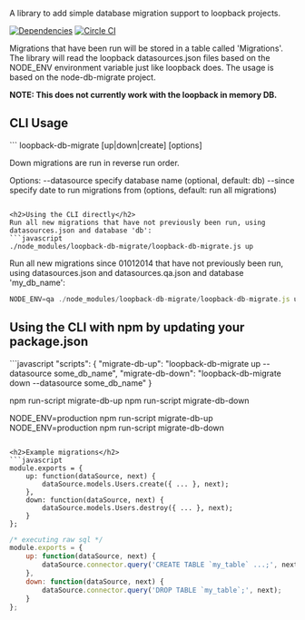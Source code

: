A library to add simple database migration support to loopback projects.

[![Dependencies](http://img.shields.io/david/fullcube/loopback-db-migrate.svg?style=flat)](https://david-dm.org/fullcube/loopback-db-migrate)  [![Circle CI](https://circleci.com/gh/fullcube/loopback-db-migrate.svg?style=svg)](https://circleci.com/gh/fullcube/loopback-db-migrate)

Migrations that have been run will be stored in a table called 'Migrations'.
The library will read the loopback datasources.json files based on the NODE_ENV environment variable just like loopback does.
The usage is based on the node-db-migrate project.

<strong>NOTE: This does not currently work with the loopback in memory DB.</strong>

<h2>CLI Usage</h2>
```
loopback-db-migrate [up|down|create] [options]

Down migrations are run in reverse run order.

Options:
  --datasource specify database name (optional, default: db)
  --since specify date to run migrations from (options, default: run all migrations)
```

<h2>Using the CLI directly</h2>
Run all new migrations that have not previously been run, using datasources.json and database 'db':
```javascript
./node_modules/loopback-db-migrate/loopback-db-migrate.js up
```

Run all new migrations since 01012014 that have not previously been run, using datasources.json and datasources.qa.json and database 'my_db_name':
```javascript
NODE_ENV=qa ./node_modules/loopback-db-migrate/loopback-db-migrate.js up --datasource my_db_name --since 01012014
```

<h2>Using the CLI with npm by updating your package.json</h2>
```javascript
"scripts": {
  "migrate-db-up": "loopback-db-migrate up --datasource some_db_name",
  "migrate-db-down": "loopback-db-migrate down --datasource some_db_name"
}

npm run-script migrate-db-up
npm run-script migrate-db-down

NODE_ENV=production npm run-script migrate-db-up
NODE_ENV=production npm run-script migrate-db-down
```

<h2>Example migrations</h2>
```javascript
module.exports = {
    up: function(dataSource, next) {
        dataSource.models.Users.create({ ... }, next);
    },
    down: function(dataSource, next) {
        dataSource.models.Users.destroy({ ... }, next);
    }
};
```
```javascript
/* executing raw sql */
module.exports = {
    up: function(dataSource, next) {
        dataSource.connector.query('CREATE TABLE `my_table` ...;', next);
    },
    down: function(dataSource, next) {
        dataSource.connector.query('DROP TABLE `my_table`;', next);
    }
};
```
